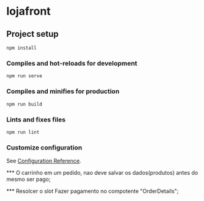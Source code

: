 # lojafront

## Project setup
```
npm install
```

### Compiles and hot-reloads for development
```
npm run serve
```

### Compiles and minifies for production
```
npm run build
```

### Lints and fixes files
```
npm run lint
```

### Customize configuration
See [Configuration Reference](https://cli.vuejs.org/config/).

*** O carrinho em um pedido, nao deve salvar os dados(produtos) antes do mesmo ser pago;

*** Resolcer o slot Fazer pagamento no compotente "OrderDetails";